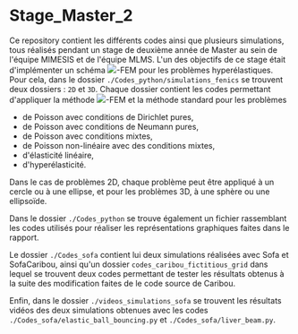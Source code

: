 # Stage_Master_2
 
Ce repository contient les différents codes ainsi que plusieurs simulations, tous réalisés pendant un stage de deuxième année de Master au sein de l'équipe MIMESIS et de l'équipe MLMS. L'un des objectifs de ce stage était d'implémenter un schéma <img src="https://render.githubusercontent.com/render/math?math=\phi">-FEM pour les problèmes hyperélastiques. Pour cela, dans le dossier `./Codes_python/simulations_fenics` se trouvent deux dossiers : `2D` et `3D`. 
Chaque dossier contient les codes permettant d'appliquer la méthode <img src="https://render.githubusercontent.com/render/math?math=\phi">-FEM et la méthode standard pour les problèmes

* de Poisson avec conditions de Dirichlet pures,
* de Poisson avec conditions de Neumann pures,
* de Poisson avec conditions mixtes,
* de Poisson non-linéaire avec des conditions mixtes,
* d'élasticité linéaire, 
* d'hyperélasticité. 

Dans le cas de problèmes 2D, chaque problème peut être appliqué à un cercle ou à une ellipse, et pour les problèmes 3D, à une sphère ou une ellipsoïde.
 
Dans le dossier `./Codes_python` se trouve également un fichier rassemblant les codes utilisés pour réaliser les représentations graphiques faites dans le rapport. 

Le dossier `./Codes_sofa` contient lui deux simulations réalisées avec Sofa et SofaCaribou, ainsi qu'un dossier `codes_caribou_fictitious_grid` dans lequel se trouvent deux codes permettant de tester les résultats obtenus à la suite des modification faites de le code source de Caribou.

Enfin, dans le dossier `./videos_simulations_sofa` se trouvent les résultats vidéos des deux simulations obtenues avec les codes `./Codes_sofa/elastic_ball_bouncing.py` et `./Codes_sofa/liver_beam.py`.
